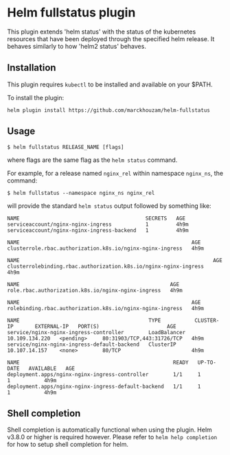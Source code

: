 # Helm fullstatus plugin

This plugin extends 'helm status' with the status of the kubernetes
resources that have been deployed through the specified helm release.
It behaves similarly to how 'helm2 status' behaves.

## Installation

This plugin requires `kubectl` to be installed and available on your $PATH.

To install the plugin:

```
helm plugin install https://github.com/marckhouzam/helm-fullstatus
```

## Usage

```
$ helm fullstatus RELEASE_NAME [flags]
```
where flags are the same flag as the `helm status` command.

For example, for a release named `nginx_rel` within namespace `nginx_ns`, the command:
```
$ helm fullstatus --namespace nginx_ns nginx_rel
```
will provide the standard `helm status` output followed by something like:

```
NAME                                         SECRETS   AGE
serviceaccount/nginx-nginx-ingress           1         4h9m
serviceaccount/nginx-nginx-ingress-backend   1         4h9m

NAME                                                        AGE
clusterrole.rbac.authorization.k8s.io/nginx-nginx-ingress   4h9m

NAME                                                               AGE
clusterrolebinding.rbac.authorization.k8s.io/nginx-nginx-ingress   4h9m

NAME                                                 AGE
role.rbac.authorization.k8s.io/nginx-nginx-ingress   4h9m

NAME                                                        AGE
rolebinding.rbac.authorization.k8s.io/nginx-nginx-ingress   4h9m

NAME                                          TYPE           CLUSTER-IP       EXTERNAL-IP   PORT(S)                      AGE
service/nginx-nginx-ingress-controller        LoadBalancer   10.109.134.220   <pending>     80:31903/TCP,443:31726/TCP   4h9m
service/nginx-nginx-ingress-default-backend   ClusterIP      10.107.14.157    <none>        80/TCP                       4h9m

NAME                                                  READY   UP-TO-DATE   AVAILABLE   AGE
deployment.apps/nginx-nginx-ingress-controller        1/1     1            1           4h9m
deployment.apps/nginx-nginx-ingress-default-backend   1/1     1            1           4h9m
```
## Shell completion

Shell completion is automatically functional when using the plugin.
Helm v3.8.0 or higher is required however.
Please refer to `helm help completion` for how to setup shell
completion for helm.

